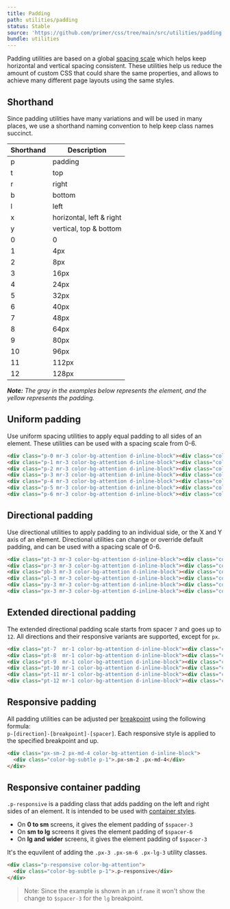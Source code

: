 ```yaml
---
title: Padding
path: utilities/padding
status: Stable
source: 'https://github.com/primer/css/tree/main/src/utilities/padding.scss'
bundle: utilities
---
```


Padding utilities are based on a global [spacing scale](/support/spacing) which helps keep horizontal and vertical spacing consistent. These utilities help us reduce the amount of custom CSS that could share the same properties, and allows to achieve many different page layouts using the same styles.



## Shorthand

Since padding utilities have many variations and will be used in many places, we use a shorthand naming convention to help keep class names succinct.

| Shorthand | Description |
| --- | --- |
| p | padding |
| t | top |
| r | right |
| b | bottom |
| l | left |
| x | horizontal, left & right |
| y | vertical, top & bottom |
| 0 | 0 |
| 1 | 4px |
| 2 | 8px |
| 3 | 16px |
| 4 | 24px |
| 5 | 32px |
| 6 | 40px |
| 7   | 48px  |
| 8   | 64px  |
| 9   | 80px  |
| 10  | 96px  |
| 11  | 112px |
| 12  | 128px |

_**Note:** The gray in the examples below represents the element, and the yellow represents the padding._

## Uniform padding

Use uniform spacing utilities to apply equal padding to all sides of an element. These utilities can be used with a spacing scale from 0-6.

```html live
<div class="p-0 mr-3 color-bg-attention d-inline-block"><div class="color-bg-subtle p-1">.p-0</div></div>
<div class="p-1 mr-3 color-bg-attention d-inline-block"><div class="color-bg-subtle p-1">.p-1</div></div>
<div class="p-2 mr-3 color-bg-attention d-inline-block"><div class="color-bg-subtle p-1">.p-2</div></div>
<div class="p-3 mr-3 color-bg-attention d-inline-block"><div class="color-bg-subtle p-1">.p-3</div></div>
<div class="p-4 mr-3 color-bg-attention d-inline-block"><div class="color-bg-subtle p-1">.p-4</div></div>
<div class="p-5 mr-3 color-bg-attention d-inline-block"><div class="color-bg-subtle p-1">.p-5</div></div>
<div class="p-6 mr-3 color-bg-attention d-inline-block"><div class="color-bg-subtle p-1">.p-6</div></div>
```

## Directional padding

Use directional utilities to apply padding to an individual side, or the X and Y axis of an element. Directional utilities can change or override default padding, and can be used with a spacing scale of 0-6.

```html live
<div class="pt-3 mr-3 color-bg-attention d-inline-block"><div class="color-bg-subtle p-1">.pt-3</div></div>
<div class="pr-3 mr-3 color-bg-attention d-inline-block"><div class="color-bg-subtle p-1">.pr-3</div></div>
<div class="pb-3 mr-3 color-bg-attention d-inline-block"><div class="color-bg-subtle p-1">.pb-3</div></div>
<div class="pl-3 mr-3 color-bg-attention d-inline-block"><div class="color-bg-subtle p-1">.pl-3</div></div>
<div class="py-3 mr-3 color-bg-attention d-inline-block"><div class="color-bg-subtle p-1">.py-3</div></div>
<div class="px-3 mr-3 color-bg-attention d-inline-block"><div class="color-bg-subtle p-1">.px-3</div></div>
```

## Extended directional padding

The extended directional padding scale starts from spacer `7` and goes up to `12`. All directions and their responsive variants are supported, except for `px`.

```html live
<div class="pt-7  mr-1 color-bg-attention d-inline-block"><div class="color-bg-subtle p-1">.pt-7</div></div>
<div class="pt-8  mr-1 color-bg-attention d-inline-block"><div class="color-bg-subtle p-1">.pt-8</div></div>
<div class="pt-9  mr-1 color-bg-attention d-inline-block"><div class="color-bg-subtle p-1">.pt-9</div></div>
<div class="pt-10 mr-1 color-bg-attention d-inline-block"><div class="color-bg-subtle p-1">.pt-10</div></div>
<div class="pt-11 mr-1 color-bg-attention d-inline-block"><div class="color-bg-subtle p-1">.pt-11</div></div>
<div class="pt-12 mr-1 color-bg-attention d-inline-block"><div class="color-bg-subtle p-1">.pt-12</div></div>
```


## Responsive padding

All padding utilities can be adjusted per [breakpoint](/support/breakpoints) using the following formula: <br /> `p-[direction]-[breakpoint]-[spacer]`. Each responsive style is applied to the specified breakpoint and up.

```html live
<div class="px-sm-2 px-md-4 color-bg-attention d-inline-block">
  <div class="color-bg-subtle p-1">.px-sm-2 .px-md-4</div>
</div>
```

## Responsive container padding

`.p-responsive` is a padding class that adds padding on the left and right sides of an element. It is intended to be used with [container styles](/utilities/grid#containers).

- On **0 to sm** screens, it gives the element padding of `$spacer-3`
- On **sm to lg** screens it gives the element padding of `$spacer-6`
- On **lg and wider** screens, it gives the element padding of `$spacer-3`

It's the equvilent of adding the `.px-3 .px-sm-6 .px-lg-3` utility classes.

```html live
<div class="p-responsive color-bg-attention">
  <div class="color-bg-subtle p-1">.p-responsive</div>
</div>
```

> Note: Since the example is shown in an `iframe` it won't show the change to `$spacer-3` for the `lg` breakpoint.
